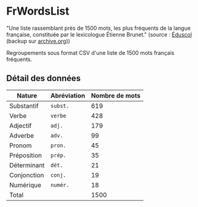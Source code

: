 # FrWordsList

"Une liste rassemblant près de 1500 mots, les plus fréquents de la langue française, constituée par le lexicologue Étienne Brunet." (source : [Éduscol](https://cache.media.eduscol.education.fr/file/ecole/20/6/liste-mots-par-frequence_115206.pdf) (backup sur [archive.org](https://web.archive.org/web/20190501082306/http://eduscol.education.fr/pid23250-cid50486/vocabulaire.html)))

Regroupements sous format CSV d'une liste de 1500 mots français fréquents.

## Détail des données

Nature | Abréviation | Nombre de mots
--|--|--
Substantif | `subst.` | 619
Verbe | `verbe` | 428
Adjectif | `adj.` | 179
Adverbe | `adv.` | 99
Pronom | `pron.` | 45
Préposition | `prép.` | 35
Déterminant | `dét.` | 21
Conjonction | `conj.` | 19
Numérique | `numér.` | 18
Total | | 1500
